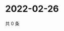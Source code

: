 # 2022-02-26

共 0 条

<!-- BEGIN WEIBO -->
<!-- 最后更新时间 Sat Feb 26 2022 09:47:08 GMT+0800 (China Standard Time) -->

<!-- END WEIBO -->
